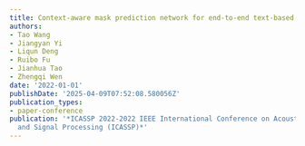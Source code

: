 ```yaml
---
title: Context-aware mask prediction network for end-to-end text-based speech editing
authors:
- Tao Wang
- Jiangyan Yi
- Liqun Deng
- Ruibo Fu
- Jianhua Tao
- Zhengqi Wen
date: '2022-01-01'
publishDate: '2025-04-09T07:52:08.580056Z'
publication_types:
- paper-conference
publication: '*ICASSP 2022-2022 IEEE International Conference on Acoustics, Speech
  and Signal Processing (ICASSP)*'
---
```

